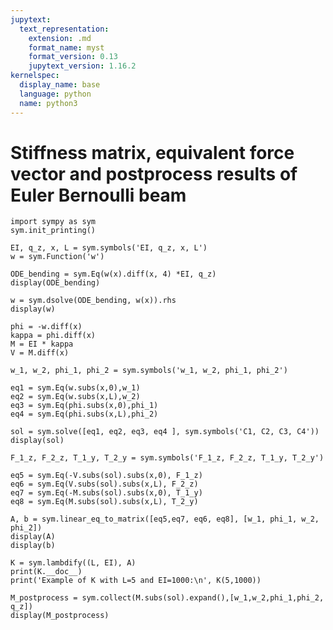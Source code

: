 ```yaml
---
jupytext:
  text_representation:
    extension: .md
    format_name: myst
    format_version: 0.13
    jupytext_version: 1.16.2
kernelspec:
  display_name: base
  language: python
  name: python3
---
```


# Stiffness matrix, equivalent force vector and postprocess results of Euler Bernoulli beam

```{code-cell} ipython3
import sympy as sym
sym.init_printing()
```

```{code-cell} ipython3
EI, q_z, x, L = sym.symbols('EI, q_z, x, L')
w = sym.Function('w')

ODE_bending = sym.Eq(w(x).diff(x, 4) *EI, q_z)
display(ODE_bending)
```

```{code-cell} ipython3
w = sym.dsolve(ODE_bending, w(x)).rhs
display(w)
```

```{code-cell} ipython3
phi = -w.diff(x)
kappa = phi.diff(x)
M = EI * kappa
V = M.diff(x)
```

```{code-cell} ipython3
w_1, w_2, phi_1, phi_2 = sym.symbols('w_1, w_2, phi_1, phi_2')

eq1 = sym.Eq(w.subs(x,0),w_1)
eq2 = sym.Eq(w.subs(x,L),w_2)
eq3 = sym.Eq(phi.subs(x,0),phi_1)
eq4 = sym.Eq(phi.subs(x,L),phi_2)

sol = sym.solve([eq1, eq2, eq3, eq4 ], sym.symbols('C1, C2, C3, C4'))
display(sol)
```

```{code-cell} ipython3
F_1_z, F_2_z, T_1_y, T_2_y = sym.symbols('F_1_z, F_2_z, T_1_y, T_2_y')

eq5 = sym.Eq(-V.subs(sol).subs(x,0), F_1_z)
eq6 = sym.Eq(V.subs(sol).subs(x,L), F_2_z)
eq7 = sym.Eq(-M.subs(sol).subs(x,0), T_1_y)
eq8 = sym.Eq(M.subs(sol).subs(x,L), T_2_y)
```

```{code-cell} ipython3
A, b = sym.linear_eq_to_matrix([eq5,eq7, eq6, eq8], [w_1, phi_1, w_2, phi_2])
display(A)
display(b)
```

```{code-cell} ipython3
K = sym.lambdify((L, EI), A)
print(K.__doc__)
print('Example of K with L=5 and EI=1000:\n', K(5,1000))
```

```{code-cell} ipython3
M_postprocess = sym.collect(M.subs(sol).expand(),[w_1,w_2,phi_1,phi_2, q_z])
display(M_postprocess)
```
